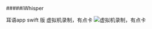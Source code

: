 #####iWhisper

耳语app swift 版
虚拟机录制，有点卡
![虚拟机录制，有点卡](https://github.com/chenshaobo/iWhisper/blob/master/SHOW.gif)
